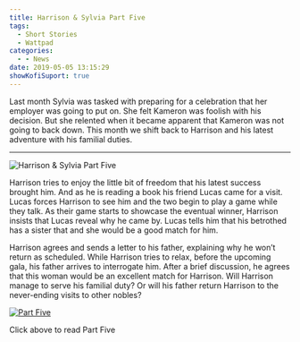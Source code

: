 ```yaml
---
title: Harrison & Sylvia Part Five
tags:
  - Short Stories
  - Wattpad
categories:
  - - News
date: 2019-05-05 13:15:29
showKofiSuport: true
---
```


Last month Sylvia was tasked with preparing for a celebration that her employer was going to put on. She felt Kameron was foolish with his decision.  But she relented when it became apparent that Kameron was not going to back down. This month we shift back to Harrison and his latest adventure with his familial duties.<!-- more -->

<hr class="clear-both center-fade"/>

<div class="embedded-image-left">

![Harrison & Sylvia Part Five](/writing/harrison-sylvia/series-01/harrison-sylvia-1.jpg)

</div> 

Harrison tries to enjoy the little bit of freedom that his latest success brought him.  And as he is reading a book his friend Lucas came for a visit. Lucas forces Harrison to see him and the two begin to play a game while they talk. As their game starts to showcase the eventual winner, Harrison insists that Lucas reveal why he came by. Lucas tells him that his betrothed has a sister that and she would be a good match for him.

Harrison agrees and sends a letter to his father, explaining why he won’t return as scheduled. While Harrison tries to relax, before the upcoming gala, his father arrives to interrogate him. After a brief discussion, he agrees that this woman would be an excellent match for Harrison. Will Harrison manage to serve his familial duty? Or will his father return Harrison to the never-ending visits to other nobles?

<div class="clear-both center">

[![Part Five](/writing/harrison-sylvia/series-01/part-5/hs105.jpg "Part Five")](https://www.wattpad.com/761351361-harrison-sylvia-crossroads-part-five)

<p>

Click above to read Part Five

</p>

</div>